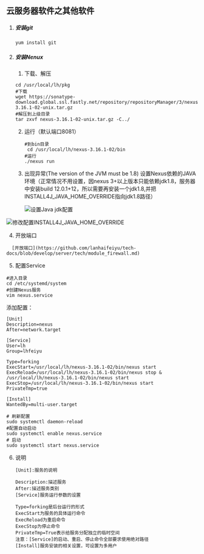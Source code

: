 ## 云服务器软件之其他软件

1. ##### 安装git

   ```shell
   yum install git
   ```
   
2. ##### 安装Nenux

   1. 下载、解压
   
   ```shell
   cd /usr/local/lh/pkg
   #下载
   wget https://sonatype-download.global.ssl.fastly.net/repository/repositoryManager/3/nexus-3.16.1-02-unix.tar.gz
   #解压到上级目录
   tar zxvf nexus-3.16.1-02-unix.tar.gz -C../    
   ```
   2. 运行（默认端口8081）
      ```shell
      #到bin目录
       cd /usr/local/lh/nexus-3.16.1-02/bin
      #运行
      ./nexus run
      ```
   3. 出现异常(The version of the JVM must be 1.8)
   设置Nexus依赖的JAVA环境（正常情况不用设置，因nexus 3+以上版本只能依赖jdk1.8，服务器中安装build 12.0.1+12，所以需要再安装一个jdk1.8,并把INSTALL4J_JAVA_HOME_OVERRIDE指向jdk1.8路径）

      ![设置Java jdk配置](http://assets.airson.cc/img/tech/linux/soft/Nexus/Nexus%E9%85%8D%E7%BD%AEJava%E7%8E%AF%E5%A2%83-00.jpg)

![修改配置INSTALL4J_JAVA_HOME_OVERRIDE](http://assets.airson.cc/img/tech/linux/soft/Nexus/Nexus%E9%85%8D%E7%BD%AEJava%E7%8E%AF%E5%A2%83-02.jpg)

   4.  开放端口

      [开放端口](https://github.com/lanhaifeiyu/tech-docs/blob/develop/server/tech/module_firewall.md)

   5.  配置Service

   ```shell
   #进入目录
   cd /etc/systemd/system
   #创建Nexus服务
   vim nexus.service
   ```
   
   添加配置：
   
   ```shell
   [Unit]
   Description=nexus
   After=network.target
   
   [Service]
   User=lh
   Group=lhfeiyu
   
   Type=forking
   ExecStart=/usr/local/lh/nexus-3.16.1-02/bin/nexus start
   ExecReload=/usr/local/lh/nexus-3.16.1-02/bin/nexus stop & /usr/local/lh/nexus-3.16.1-02/bin/nexus start
   ExecStop=/usr/local/lh/nexus-3.16.1-02/bin/nexus start
   PrivateTmp=true
   
   [Install]
   WantedBy=multi-user.target
   ```
   
   ```shell
   # 刷新配置
   sudo systemctl daemon-reload
   #配置自动启动
   sudo systemctl enable nexus.service
   # 启动
   sudo systemctl start nexus.service
   ```
   
   6. 说明
   
      ```shell
      [Unit]:服务的说明
      
      Description:描述服务
      After:描述服务类别
      [Service]服务运行参数的设置
      
      Type=forking是后台运行的形式
      ExecStart为服务的具体运行命令
      ExecReload为重启命令
      ExecStop为停止命令
      PrivateTmp=True表示给服务分配独立的临时空间
      注意：[Service]的启动、重启、停止命令全部要求使用绝对路径
      [Install]服务安装的相关设置，可设置为多用户
      ```
   
      
